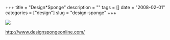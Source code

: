 +++
title = "Design*Sponge"
description = ""
tags = []
date = "2008-02-01"
categories = ["design"]
slug = "design-sponge"
+++


 

  <div id="screens-thumbs" class="clearfix">
    <div class="txt-center" id="design-submission"><a href="http://www.designspongeonline.com/"><img id='bluga-thumbnail-1011' class='bluga-thumbnail large' src='//media.konigi.com/bluga/
wt47f281b50c6e6_0.jpg'/></a></div>  
  </div>   
<p><a href="http://www.designspongeonline.com/">http://www.designspongeonline.com/</a></p>




